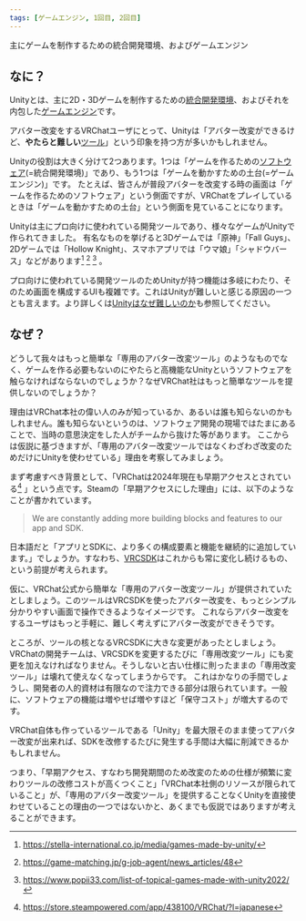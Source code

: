 ```yaml
---
tags: [ゲームエンジン, 1回目, 2回目]
---
```


主にゲームを制作するための統合開発環境、およびゲームエンジン

## なに？

Unityとは、主に2D・3Dゲームを制作するための[統合開発環境](/docs/索引/た行/統合開発環境)、およびそれを内包した[ゲームエンジン](/docs/索引/か行/ゲームエンジン)です。

アバター改変をするVRChatユーザにとって、Unityは「アバター改変ができるけど、**やたらと難しい**[ツール](/docs/索引/た行/ツール)」という印象を持つ方が多いかもしれません。

Unityの役割は大きく分けて2つあります。1つは「ゲームを作るための[ソフトウェア](/docs/索引/さ行/ソフトウェア)(=統合開発環境)」であり、もう1つは「ゲームを動かすための土台(=ゲームエンジン)」です。
たとえば、皆さんが普段アバターを改変する時の画面は「ゲームを作るためのソフトウェア」という側面ですが、VRChatをプレイしているときは「ゲームを動かすための土台」という側面を見ていることになります。

Unityは主にプロ向けに使われている開発ツールであり、様々なゲームがUnityで作られてきました。
有名なものを挙げると3Dゲームでは「原神」「Fall Guys」、2Dゲームでは「Hollow Knight」、スマホアプリでは「ウマ娘」「シャドウバース」などがあります[^1] [^2] [^3] 。

プロ向けに使われている開発ツールのためUnityが持つ機能は多岐にわたり、そのため画面を構成するUIも複雑です。これはUnityが難しいと感じる原因の一つとも言えます。より詳しくは[Unityはなぜ難しいのか](/docs/索引/STU/Unityはなぜ難しいのか)も参照してください。

## なぜ？

どうして我々はもっと簡単な「専用のアバター改変ツール」のようなものでなく、ゲームを作る必要もないのにやたらと高機能なUnityというソフトウェアを触らなければならないのでしょうか？なぜVRChat社はもっと簡単なツールを提供しないのでしょうか？

理由はVRChat本社の偉い人のみが知っているか、あるいは誰も知らないのかもしれません。誰も知らないというのは、ソフトウェア開発の現場ではたまにあることで、当時の意思決定をした人がチームから抜けた等があります。
ここからは仮説に基づきますが、「専用のアバター改変ツールではなくわざわざ改変のためだけにUnityを使わせている」理由を考察してみましょう。

まず考慮すべき背景として、「VRChatは2024年現在も早期アクセスとされている[^4] 」という点です。Steamの「早期アクセスにした理由」には、以下のようなことが書かれています。

> We are constantly adding more building blocks and features to our app and SDK.

日本語だと「アプリとSDKに、より多くの構成要素と機能を継続的に追加しています。」でしょうか。すなわち、[VRCSDK](/docs/索引/VWX/VRCSDK)はこれからも常に変化し続けるもの、という前提が考えられます。

仮に、VRChat公式から簡単な「専用のアバター改変ツール」が提供されていたとしましょう。このツールはVRCSDKを使ったアバター改変を、もっとシンプル分かりやすい画面で操作できるようなイメージです。
これならアバター改変をするユーザはもっと手軽に、難しく考えずにアバター改変ができそうです。

ところが、ツールの核となるVRCSDKに大きな変更があったとしましょう。VRChatの開発チームは、VRCSDKを変更するたびに「専用改変ツール」にも変更を加えなければなりません。そうしないと古い仕様に則ったままの「専用改変ツール」は壊れて使えなくなってしまうからです。
これはかなりの手間でしょうし、開発者の人的資材は有限なので注力できる部分は限られています。一般に、ソフトウェアの機能は増やせば増やすほど「保守コスト」が増大するのです。

VRChat自体も作っているツールである「Unity」を最大限そのまま使ってアバター改変が出来れば、SDKを改修するたびに発生する手間は大幅に削減できるかもしれません。

つまり、「早期アクセス、すなわち開発期間のため改変のための仕様が頻繁に変わりツールの改修コストが高くつくこと」「VRChat本社側のリソースが限られていること」が、「専用のアバター改変ツール」を提供することなくUnityを直接使わせていることの理由の一つではないかと、あくまでも仮説ではありますが考えることができます。

[^1]: https://stella-international.co.jp/media/games-made-by-unity/

[^2]: https://game-matching.jp/g-job-agent/news_articles/48

[^3]: https://www.popii33.com/list-of-topical-games-made-with-unity2022/

[^4]: https://store.steampowered.com/app/438100/VRChat/?l=japanese

